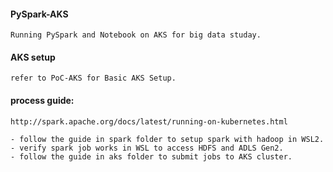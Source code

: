 #### PySpark-AKS

    Running PySpark and Notebook on AKS for big data studay. 

#### AKS setup

    refer to PoC-AKS for Basic AKS Setup.

#### process guide: 

    http://spark.apache.org/docs/latest/running-on-kubernetes.html

    - follow the guide in spark folder to setup spark with hadoop in WSL2. 
    - verify spark job works in WSL to access HDFS and ADLS Gen2. 
    - follow the guide in aks folder to submit jobs to AKS cluster.  